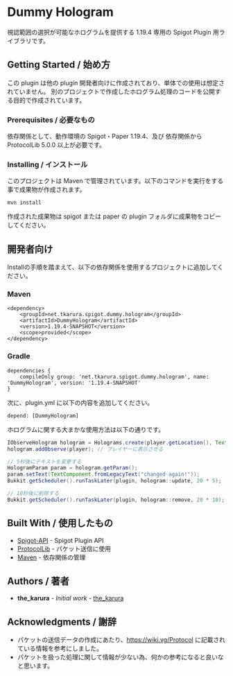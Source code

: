 # Dummy Hologram

視認範囲の選択が可能なホログラムを提供する 1.19.4 専用の Spigot Plugin 用ライブラリです。

## Getting Started / 始め方

この plugin は他の plugin 開発者向けに作成されており、単体での使用は想定されていません。
別のプロジェクトで作成したホログラム処理のコードを公開する目的で作成されています。

### Prerequisites / 必要なもの

依存関係として、動作環境の Spigot・Paper 1.19.4、及び 依存関係から ProtocolLib 5.0.0 以上が必要です。

### Installing / インストール

このプロジェクトは Maven で管理されています。以下のコマンドを実行をする事で成果物が作成されます。

```
mvn install
```

作成された成果物は spigot または paper の plugin フォルダに成果物をコピーしてください。

## 開発者向け

Installの手順を踏まえて、以下の依存関係を使用するプロジェクトに追加してください。

### Maven

```
<dependency>
    <groupId>net.tkarura.spigot.dummy.hologram</groupId>
    <artifactId>DummyHologram</artifactId>
    <version>1.19.4-SNAPSHOT</version>
    <scope>provided</scope>
</dependency>
```

### Gradle

```
dependencies {
    compileOnly group: 'net.tkarura.spigot.dummy.hologram', name: 'DummyHologram', version: '1.19.4-SNAPSHOT'
}
```

次に、plugin.yml に以下の内容を追加してください。

```
depend: [DummyHologram]
```

ホログラムに関する大まかな使用方法は以下の通りです。

````java
IObserveHologram hologram = Holograms.create(player.getLocation(), TextComponent.fromLegacyText("Hello, world!"));
hologram.addObserve(player); // プレイヤーに表示させる

// 5秒後にテキストを変更する
HologramParam param = hologram.getParam();
param.setText(TextComponent.fromLegacyText("changed again!"));
Bukkit.getScheduler().runTaskLater(plugin, hologram::update, 20 * 5);

// 10秒後に削除する
Bukkit.getScheduler().runTaskLater(plugin, hologram::remove, 20 * 10);
````

## Built With / 使用したもの

* [Spigot-API](https://hub.spigotmc.org) - Spigot Plugin API
* [ProtocolLib](https://github.com/dmulloy2/ProtocolLib) - パケット送信に使用
* [Maven](https://maven.apache.org/) - 依存関係の管理

## Authors / 著者

* **the_karura** - *Initial work* - [the_karura](https://github.com/thekarura)

## Acknowledgments / 謝辞

* パケットの送信データの作成にあたり、https://wiki.vg/Protocol に記載されている情報を参考にしました。
* パケットを扱った処理に関して情報が少ない為、何かの参考になると良いなと思います。

